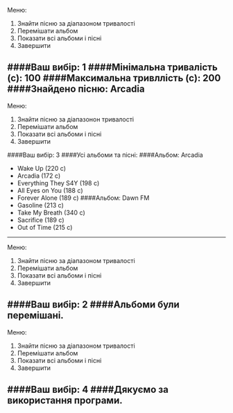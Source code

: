 Меню:
1. Знайти пісню за діапазоном тривалості
2. Перемішати альбом
3. Показати всі альбоми і пісні
4. Завершити
   
####Ваш вибір: 1
####Мінімальна тривалість (с): 100
####Максимальна тривллість (с): 200
####Знайдено пісню: Arcadia
-------------------------------------
Меню:
1. Знайти пісню за діапазонон тривалості
2. Перемішати альбом
3. Показати всі альбоми і пісні
4. Завершити

####Ваш вибір: 3
####Усі альбоми та пісні:
####Альбом: Arcadia
  - Wake Up (220 с)
  - Arcadia (172 с)
  - Everything They S4Y (198 с)
  - All Eyes on You (188 с)
  - Forever Alone (189 с)
####Альбом: Dawn FM
  - Gasoline (213 с)
  - Take My Breath (340 с)
  - Sacrifice (189 с)
  - Out of Time (215 с)
-------------------------------------
Меню:
1. Знайти пісню за діапазоном тривалості
2. Перемішати альбом
3. Показати всі альбоми і пісні
4. Завершити
   
####Ваш вибір: 2
####Альбоми були перемішані.
-------------------------------------
Меню:
1. Знайти пісню за діапазоном тривалості
2. Перемішати альбом
3. Показати всі альбоми і пісні
4. Завершити
   
####Ваш вибір: 4
####Дякуємо за використання програми.
-------------------------------------
